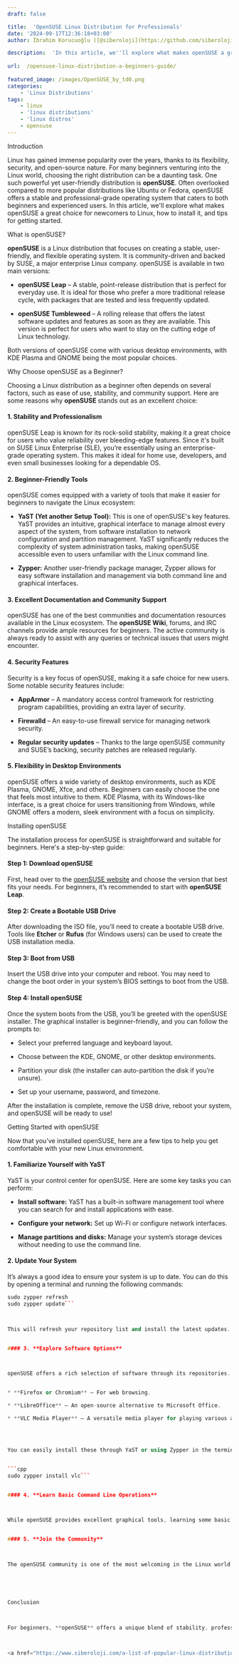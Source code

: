 ```yaml
---
draft: false

title:  'OpenSUSE Linux Distribution for Professionals'
date: '2024-09-17T12:36:18+03:00'
author: İbrahim Korucuoğlu ([@siberoloji](https://github.com/siberoloji))

description:  'In this article, we''ll explore what makes openSUSE a great choice for newcomers to Linux, how to install it, and tips for getting started.' 
 
url:  /opensuse-linux-distribution-a-beginners-guide/
 
featured_image: /images/OpenSUSE_by_td0.png
categories:
    - 'Linux Distributions'
tags:
    - linux
    - 'linux distributions'
    - 'linux distros'
    - opensuse
---
```



Introduction



Linux has gained immense popularity over the years, thanks to its flexibility, security, and open-source nature. For many beginners venturing into the Linux world, choosing the right distribution can be a daunting task. One such powerful yet user-friendly distribution is **openSUSE**. Often overlooked compared to more popular distributions like Ubuntu or Fedora, openSUSE offers a stable and professional-grade operating system that caters to both beginners and experienced users. In this article, we'll explore what makes openSUSE a great choice for newcomers to Linux, how to install it, and tips for getting started.





What is openSUSE?



**openSUSE** is a Linux distribution that focuses on creating a stable, user-friendly, and flexible operating system. It is community-driven and backed by SUSE, a major enterprise Linux company. openSUSE is available in two main versions:


* **openSUSE Leap** – A stable, point-release distribution that is perfect for everyday use. It is ideal for those who prefer a more traditional release cycle, with packages that are tested and less frequently updated.

* **openSUSE Tumbleweed** – A rolling release that offers the latest software updates and features as soon as they are available. This version is perfect for users who want to stay on the cutting edge of Linux technology.




Both versions of openSUSE come with various desktop environments, with KDE Plasma and GNOME being the most popular choices.





Why Choose openSUSE as a Beginner?



Choosing a Linux distribution as a beginner often depends on several factors, such as ease of use, stability, and community support. Here are some reasons why **openSUSE** stands out as an excellent choice:


#### 1. **Stability and Professionalism**



openSUSE Leap is known for its rock-solid stability, making it a great choice for users who value reliability over bleeding-edge features. Since it's built on SUSE Linux Enterprise (SLE), you’re essentially using an enterprise-grade operating system. This makes it ideal for home use, developers, and even small businesses looking for a dependable OS.


#### 2. **Beginner-Friendly Tools**



openSUSE comes equipped with a variety of tools that make it easier for beginners to navigate the Linux ecosystem:


* **YaST (Yet another Setup Tool):** This is one of openSUSE's key features. YaST provides an intuitive, graphical interface to manage almost every aspect of the system, from software installation to network configuration and partition management. YaST significantly reduces the complexity of system administration tasks, making openSUSE accessible even to users unfamiliar with the Linux command line.

* **Zypper:** Another user-friendly package manager, Zypper allows for easy software installation and management via both command line and graphical interfaces.



#### 3. **Excellent Documentation and Community Support**



openSUSE has one of the best communities and documentation resources available in the Linux ecosystem. The **openSUSE Wiki**, forums, and IRC channels provide ample resources for beginners. The active community is always ready to assist with any queries or technical issues that users might encounter.


#### 4. **Security Features**



Security is a key focus of openSUSE, making it a safe choice for new users. Some notable security features include:


* **AppArmor** – A mandatory access control framework for restricting program capabilities, providing an extra layer of security.

* **Firewalld** – An easy-to-use firewall service for managing network security.

* **Regular security updates** – Thanks to the large openSUSE community and SUSE’s backing, security patches are released regularly.



#### 5. **Flexibility in Desktop Environments**



openSUSE offers a wide variety of desktop environments, such as KDE Plasma, GNOME, Xfce, and others. Beginners can easily choose the one that feels most intuitive to them. KDE Plasma, with its Windows-like interface, is a great choice for users transitioning from Windows, while GNOME offers a modern, sleek environment with a focus on simplicity.





Installing openSUSE



The installation process for openSUSE is straightforward and suitable for beginners. Here's a step-by-step guide:


#### Step 1: Download openSUSE



First, head over to the <a href="https://www.opensuse.org">openSUSE website</a> and choose the version that best fits your needs. For beginners, it’s recommended to start with **openSUSE Leap**.


#### Step 2: Create a Bootable USB Drive



After downloading the ISO file, you’ll need to create a bootable USB drive. Tools like **Etcher** or **Rufus** (for Windows users) can be used to create the USB installation media.


#### Step 3: Boot from USB



Insert the USB drive into your computer and reboot. You may need to change the boot order in your system’s BIOS settings to boot from the USB.


#### Step 4: Install openSUSE



Once the system boots from the USB, you’ll be greeted with the openSUSE installer. The graphical installer is beginner-friendly, and you can follow the prompts to:


* Select your preferred language and keyboard layout.

* Choose between the KDE, GNOME, or other desktop environments.

* Partition your disk (the installer can auto-partition the disk if you’re unsure).

* Set up your username, password, and timezone.




After the installation is complete, remove the USB drive, reboot your system, and openSUSE will be ready to use!





Getting Started with openSUSE



Now that you’ve installed openSUSE, here are a few tips to help you get comfortable with your new Linux environment.


#### 1. **Familiarize Yourself with YaST**



YaST is your control center for openSUSE. Here are some key tasks you can perform:


* **Install software:** YaST has a built-in software management tool where you can search for and install applications with ease.

* **Configure your network:** Set up Wi-Fi or configure network interfaces.

* **Manage partitions and disks:** Manage your system’s storage devices without needing to use the command line.



#### 2. **Update Your System**



It’s always a good idea to ensure your system is up to date. You can do this by opening a terminal and running the following commands:


```cpp
sudo zypper refresh
sudo zypper update```



This will refresh your repository list and install the latest updates.


#### 3. **Explore Software Options**



openSUSE offers a rich selection of software through its repositories. Some recommended software for beginners includes:


* **Firefox or Chromium** – For web browsing.

* **LibreOffice** – An open-source alternative to Microsoft Office.

* **VLC Media Player** – A versatile media player for playing various audio and video formats.




You can easily install these through YaST or using Zypper in the terminal. For example, to install VLC, you can use:


```cpp
sudo zypper install vlc```


#### 4. **Learn Basic Command Line Operations**



While openSUSE provides excellent graphical tools, learning some basic command line operations can enhance your Linux experience. Start with simple commands like navigating the file system (`cd`, `ls`), copying files (`cp`), and updating your system.


#### 5. **Join the Community**



The openSUSE community is one of the most welcoming in the Linux world. Whether you encounter a technical issue or simply want to learn more, participating in forums, IRC channels, or the openSUSE mailing lists can be a great way to grow your Linux knowledge.





Conclusion



For beginners, **openSUSE** offers a unique blend of stability, professional-grade tools, and user-friendly features. With the help of YaST, Zypper, and the openSUSE community, newcomers can quickly familiarize themselves with the Linux environment without feeling overwhelmed. Whether you're looking for a robust desktop operating system or a platform to develop your skills further, openSUSE has something for everyone. Give it a try, and you’ll discover why so many users appreciate its reliability and flexibility!



<a href="https://www.siberoloji.com/a-list-of-popular-linux-distributions/" target="_blank" rel="noopener" title="">Linux Distributions List</a>
